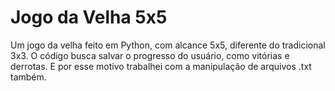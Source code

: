 # Jogo da Velha 5x5

Um jogo da velha feito em Python, com alcance 5x5, diferente do tradicional 3x3. O código busca salvar o progresso do usuário, como vitórias e derrotas. E por esse motivo trabalhei com a manipulação de arquivos .txt também.

 
